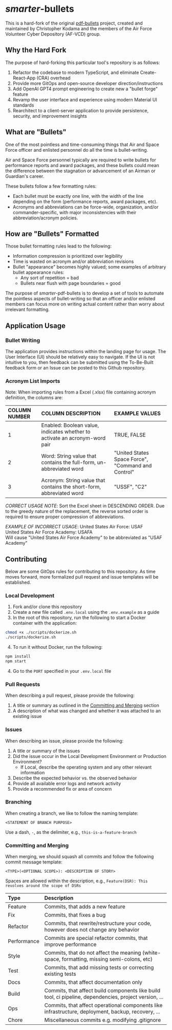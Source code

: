 # _smarter_-bullets

This is a hard-fork of the original [pdf-bullets](https://github.com/AF-VCD/pdf-bullets) project, created and maintained by Christopher Kodama and the members of the Air Force Volunteer Cyber Depository (AF-VCD) group.

## Why the Hard Fork

The purpose of hard-forking this particular tool's repository is as follows:
1. Refactor the codebase to modern TypeScript, and eliminate Create-React-App (CRA) overhead
2. Provide more GitOps and open-source developer direction/instructions
3. Add OpenAI GPT4 prompt engineering to create new a "bullet forge" feature
4. Revamp the user interface and experience using modern Material UI standards
5. Rearchitect to a client-server application to provide persistence, security, and improvement insights

## What are "Bullets"

One of the most pointless and time-consuming things that Air and Space Force officer and enlisted personnel do all the time is bullet-writing.

Air and Space Force personnel typically are required to write bullets for performance reports and award packages, and these bullets could mean the difference between the stagnation or advancement of an Airman or Guardian's career.

These bullets follow a few formatting rules:

- Each bullet must be exactly one line, with the width of the line depending on the form (performance reports, award packages, etc).
- Acronyms and abbreviations can be force-wide, organization, and/or commander-specific, with major inconsistencies with their abbreviation/acronym policies.

## How are "Bullets" Formatted

Those bullet formatting rules lead to the following:

- Information compression is prioritized over legibility
- Time is wasted on acronym and/or abbreviation revisions
- Bullet "appearance" becomes highly valued; some examples of arbitrary bullet appearance rules:
  - Any sort of repetition = bad
  - Bullets near flush with page boundaries = good

The purpose of _smarter_-pdf-bullets is to develop a set of tools to automate the pointless aspects of bullet-writing so that an officer and/or enlisted members can focus more on writing actual content rather than worry about irrelevant formatting.

## Application Usage

### Bullet Writing

The application provides instructions within the landing page for usage. The User Interface (UI) should be relatively easy to navigate. If the UI is not intuitive to you, then feedback can be submitted using the To-Be-Built feedback form or an Issue can be posted to this Github repository.

### Acronym List Imports

Note: When importing rules from a Excel (.xlsx) file containing acronym definition, the columns are:

| COLUMN NUMBER | COLUMN DESCRIPTION                                                         | EXAMPLE VALUES                                     |
| :------------ | :------------------------------------------------------------------------- | :------------------------------------------------- |
| 1             | Enabled: Boolean value, indicates whether to activate an acronym-word pair | TRUE, FALSE                                        |
| 2             | Word: String value that contains the full-form, un-abbreviated word        | "United States Space Force", "Command and Control" |
| 3             | Acronym: String value that contains the short-form, abbreviated word       | "USSF", "C2"                                       |

_CORRECT USAGE NOTE_: Sort the Excel sheet in DESCENDING ORDER. Due to the greedy nature of the replacement, the reverse sorted order is required to ensure proper compression of abbreviations.

_EXAMPLE OF INCORRECT USAGE_:
United States Air Force: USAF  
United States Air Force Academy: USAFA  
Will cause "United States Air Force Academy" to be abbreviated as "USAF Academy"

## Contributing

Below are some GitOps rules for contributing to this repository. As time moves forward, more formalized pull request and issue templates will be established.

### Local Development

1. Fork and/or clone this repository
2. Create a new file called `.env.local` using the `.env.example` as a guide
3. In the root of this repository, run the following to start a Docker container with the application:

```bash
chmod +x ./scripts/dockerize.sh
./scripts/dockerize.sh
```
4. To run it without Docker, run the following:

```bash
npm install
npm start
```

4. Go to the `PORT` specified in your `.env.local` file

### Pull Requests

When describing a pull request, please provide the following:

1. A title or summary as outlined in the [Committing and Merging](#committing-and-merging) section
2. A description of what was changed and whether it was attached to an existing issue

### Issues

When describing an issue, please provide the following:

1. A title or summary of the issues
2. Did the issue occur in the Local Development Environment or Production Environment?
   - If Local, describe the operating system and any other relevant information
3. Describe the expected behavior vs. the observed behavior
4. Provide all available error logs and network activity
5. Provide a recommended fix or area of concern

### Branching

When creating a branch, we like to follow the naming template:

`<STATEMENT OF BRANCH PURPOSE>`

Use a dash, `-`, as the delimiter, e.g., `this-is-a-feature-branch`

### Committing and Merging

When merging, we should squash all commits and follow the following commit message template:

`<TYPE>(<OPTIONAL SCOPE>): <DESCRIPTION OF STORY>`

Spaces are allowed within the description, e.g., `Feature(DSR): This revolves around the scope of DSRs`

| Type        | Description                                                                                            |
| :---------- | :----------------------------------------------------------------------------------------------------- |
| Feature     | Commits, that adds a new feature                                                                       |
| Fix         | Commits, that fixes a bug                                                                              |
| Refactor    | Commits, that rewrite/restructure your code, however does not change any behavior                      |
| Performance | Commits are special refactor commits, that improve performance                                         |
| Style       | Commits, that do not affect the meaning (white-space, formatting, missing semi-colons, etc)            |
| Test        | Commits, that add missing tests or correcting existing tests                                           |
| Docs        | Commits, that affect documentation only                                                                |
| Build       | Commits, that affect build components like build tool, ci pipeline, dependencies, project version, ... |
| Ops         | Commits, that affect operational components like infrastructure, deployment, backup, recovery, ...     |
| Chore       | Miscellaneous commits e.g. modifying .gitignore                                                        |
